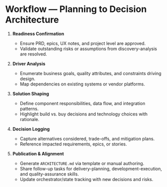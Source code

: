 # Workflow — Planning to Decision Architecture

1. **Readiness Confirmation**
   - Ensure PRD, epics, UX notes, and project level are approved.
   - Validate outstanding risks or assumptions from discovery-analysis are resolved.

2. **Driver Analysis**
   - Enumerate business goals, quality attributes, and constraints driving design.
   - Map dependencies on existing systems or vendor platforms.

3. **Solution Shaping**
   - Define component responsibilities, data flow, and integration patterns.
   - Highlight build vs. buy decisions and technology choices with rationale.

4. **Decision Logging**
   - Capture alternatives considered, trade-offs, and mitigation plans.
   - Reference impacted requirements, epics, or stories.

5. **Publication & Alignment**
   - Generate `ARCHITECTURE.md` via template or manual authoring.
   - Share follow-up tasks for delivery-planning, development-execution, and quality-assurance skills.
   - Update orchestrator/state tracking with new decisions and risks.
